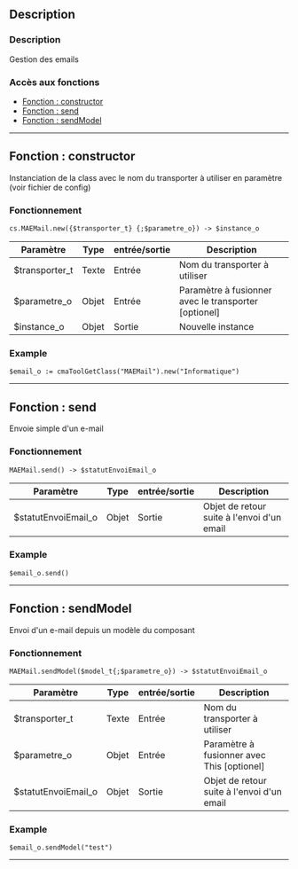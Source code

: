 ﻿<!-- Type your summary here -->
## Description

### Description
Gestion des emails

### Accès aux fonctions
* [Fonction : constructor](#fonction--constructor)
* [Fonction : send](#fonction--send)
* [Fonction : sendModel](#fonction--sendModel)



------------------------------------------------------

## Fonction : constructor			
Instanciation de la class avec le nom du transporter à utiliser en paramètre (voir fichier de config)

### Fonctionnement
```4d
cs.MAEMail.new({$transporter_t} {;$parametre_o}) -> $instance_o
```

| Paramètre       | Type       | entrée/sortie | Description |
| --------------- | ---------- | ------------- | ----------- |
| $transporter_t     | Texte      | Entrée        | Nom du transporter à utiliser |
| $parametre_o       | Objet      | Entrée        | Paramètre à fusionner avec le transporter [optionel] |
| $instance_o     | Objet      | Sortie        | Nouvelle instance |

### Example
```4d
$email_o := cmaToolGetClass("MAEMail").new("Informatique")
```

------------------------------------------------------

## Fonction : send
Envoie simple d'un e-mail


### Fonctionnement
```4d
MAEMail.send() -> $statutEnvoiEmail_o
```

| Paramètre     | Type       | entrée/sortie | Description |
| ------------- | ---------- | ------------- | ----------- |
| $statutEnvoiEmail_o        | Objet      | Sortie        | Objet de retour suite à l'envoi d'un email |


### Example
```4d
$email_o.send()
```

------------------------------------------------------

## Fonction : sendModel
Envoi d'un e-mail depuis un modèle du composant


### Fonctionnement
```4d
MAEMail.sendModel($model_t{;$parametre_o}) -> $statutEnvoiEmail_o
```

| Paramètre     | Type       | entrée/sortie | Description |
| ------------- | ---------- | ------------- | ----------- |
| $transporter_t     | Texte      | Entrée        | Nom du transporter à utiliser |
| $parametre_o       | Objet      | Entrée        | Paramètre à fusionner avec This [optionel] |
| $statutEnvoiEmail_o        | Objet      | Sortie        | Objet de retour suite à l'envoi d'un email |


### Example
```4d
$email_o.sendModel("test")
```

------------------------------------------------------